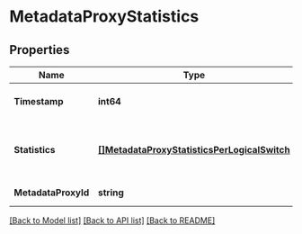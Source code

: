# MetadataProxyStatistics

## Properties
Name | Type | Description | Notes
------------ | ------------- | ------------- | -------------
**Timestamp** | **int64** | timestamp of the statistics | [default to null]
**Statistics** | [**[]MetadataProxyStatisticsPerLogicalSwitch**](MetadataProxyStatisticsPerLogicalSwitch.md) | metadata proxy statistics per logical switch | [optional] [default to null]
**MetadataProxyId** | **string** | metadata proxy uuid | [default to null]

[[Back to Model list]](../README.md#documentation-for-models) [[Back to API list]](../README.md#documentation-for-api-endpoints) [[Back to README]](../README.md)

